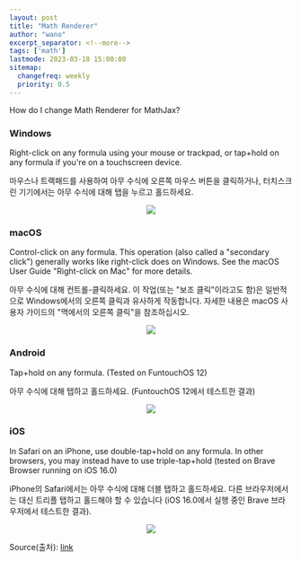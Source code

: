 ```yaml
---
layout: post
title: "Math Renderer"
author: "wano"
excerpt_separator: <!--more-->
tags: ['math']
lastmode: 2023-03-18 15:00:00
sitemap:
  changefreq: weekly
  priority: 0.5
---
```


How do I change Math Renderer for MathJax?<!--more-->

### Windows

Right-click on any formula using your mouse or trackpad, or tap+hold on any formula if you're on a touchscreen device.

마우스나 트랙패드를 사용하여 아무 수식에 오른쪽 마우스 버튼을 클릭하거나, 터치스크린 기기에서는 아무 수식에 대해 탭을 누르고 홀드하세요.

<center><img src="https://cgvfxmath.github.io/assets/img/math_renderer_windows.png"></center>

### macOS

Control-click on any formula. This operation (also called a "secondary click") generally works like right-click does on Windows. See the macOS User Guide "Right-click on Mac" for more details.

아무 수식에 대해 컨트롤-클릭하세요. 이 작업(또는 "보조 클릭"이라고도 함)은 일반적으로 Windows에서의 오른쪽 클릭과 유사하게 작동합니다. 자세한 내용은 macOS 사용자 가이드의 "맥에서의 오른쪽 클릭"을 참조하십시오.

<center><img src="https://cgvfxmath.github.io/assets/img/math_renderer_macOS.png"></center>

### Android

Tap+hold on any formula. (Tested on FuntouchOS 12)

아무 수식에 대해 탭하고 홀드하세요. (FuntouchOS 12에서 테스트한 결과)

<center><img src="https://cgvfxmath.github.io/assets/img/math_renderer_android.png"></center>

### iOS

In Safari on an iPhone, use double-tap+hold on any formula. In other browsers, you may instead have to use triple-tap+hold (tested on Brave Browser running on iOS 16.0)

iPhone의 Safari에서는 아무 수식에 대해 더블 탭하고 홀드하세요. 다른 브라우저에서는 대신 트리플 탭하고 홀드해야 할 수 있습니다 (iOS 16.0에서 실행 중인 Brave 브라우저에서 테스트한 결과).

<center><img src="https://cgvfxmath.github.io/assets/img/math_renderer_iOS.png"></center>

Source(출처): [link](https://math.meta.stackexchange.com/questions/30859/how-do-i-change-math-renderer-for-mathjax)